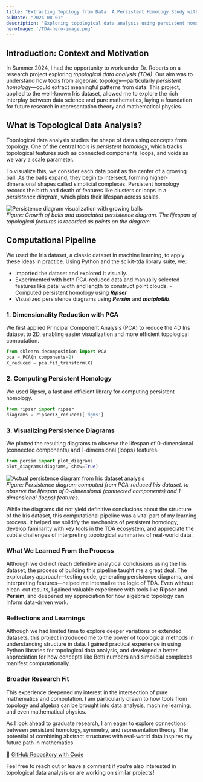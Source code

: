 ```yaml
---
title: "Extracting Topology from Data: A Persistent Homology Study with the Iris Dataset"
pubDate: "2024-08-01"
description: "Exploring topological data analysis using persistent homology and the Iris dataset"
heroImage: '/TDA-hero-image.png'
---
```


## Introduction: Context and Motivation

In Summer 2024, I had the opportunity to work under Dr. Roberts on a research project exploring *topological data analysis (TDA)*. Our aim was to understand how tools from algebraic topology—particularly *persistent homology*—could extract meaningful patterns from data. This project, applied to the well-known Iris dataset, allowed me to explore the rich interplay between data science and pure mathematics, laying a foundation for future research in representation theory and mathematical physics.

## What is Topological Data Analysis?

Topological data analysis studies the shape of data using concepts from topology. One of the central tools is *persistent homology*, which tracks topological features such as connected components, loops, and voids as we vary a scale parameter.

To visualize this, we consider each data point as the center of a growing ball. As the balls expand, they begin to intersect, forming higher-dimensional shapes called simplicial complexes. Persistent homology records the birth and death of features like clusters or loops in a *persistence diagram*, which plots their lifespan across scales.

![Persistence diagram visualization with growing balls](/images/persistence-diagram.png)  
*Figure: Growth of balls and associated persistence diagram. The lifespan of topological features is recorded as points on the diagram.*


## Computational Pipeline

We used the Iris dataset, a classic dataset in machine learning, to apply these ideas in practice. Using Python and the scikit-tda library suite, we:

- Imported the dataset and explored it visually.
- Experimented with both PCA-reduced data and manually selected features like petal width and length to construct point clouds.
-Computed persistent homology using ***Ripser***
- Visualized persistence diagrams using ***Persim*** and ***matplotlib***.


### 1. Dimensionality Reduction with PCA

We first applied Principal Component Analysis (PCA) to reduce the 4D Iris dataset to 2D, enabling easier visualization and more efficient topological computation.

```python
from sklearn.decomposition import PCA
pca = PCA(n_components=2)
X_reduced = pca.fit_transform(X)  
```

### 2. Computing Persistent Homology

We used Ripser, a fast and efficient library for computing persistent homology.

```python
from ripser import ripser
diagrams = ripser(X_reduced)['dgms']
```

### 3. Visualizing Persistence Diagrams

We plotted the resulting diagrams to observe the lifespan of 0-dimensional (connected components) and 1-dimensional (loops) features.

```python
from persim import plot_diagrams
plot_diagrams(diagrams, show=True)
```

![Actual persistence diagram from Iris dataset analysis](/images/iris_actual_persistence.png)  
*Figure: Persistence diagram computed from PCA-reduced Iris dataset. to observe the lifespan of 0-dimensional (connected components) and 1-dimensional (loops) features.*

While the diagrams did not yield definitive conclusions about the structure of the Iris dataset, this computational pipeline was a vital part of my learning process. It helped me solidify the mechanics of persistent homology, develop familiarity with key tools in the TDA ecosystem, and appreciate the subtle challenges of interpreting topological summaries of real-world data.

### What We Learned From the Process

Although we did not reach definitive analytical conclusions using the Iris dataset, the process of building this pipeline taught me a great deal. The exploratory approach—testing code, generating persistence diagrams, and interpreting features—helped me internalize the logic of TDA. Even without clean-cut results, I gained valuable experience with tools like **Ripser** and **Persim**, and deepened my appreciation for how algebraic topology can inform data-driven work.

### Reflections and Learnings

Although we had limited time to explore deeper variations or extended datasets, this project introduced me to the power of topological methods in understanding structure in data. I gained practical experience in using Python libraries for topological data analysis, and developed a better appreciation for how concepts like Betti numbers and simplicial complexes manifest computationally.


### Broader Research Fit

This experience deepened my interest in the intersection of pure mathematics and computation. I am particularly drawn to how tools from topology and algebra can be brought into data analysis, machine learning, and even mathematical physics.

As I look ahead to graduate research, I am eager to explore connections between persistent homology, symmetry, and representation theory. The potential of combining abstract structures with real-world data inspires my future path in mathematics.


📎 [GitHub Repository with Code](https://github.com/360jorge/TDA-Iris-dataset)


Feel free to reach out or leave a comment if you’re also interested in topological data analysis or are working on similar projects!


